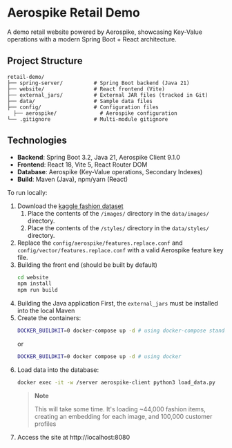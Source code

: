 # Aerospike Retail Demo

A demo retail website powered by Aerospike, showcasing Key-Value operations with a modern Spring Boot + React architecture.

## Project Structure

```
retail-demo/
├── spring-server/          # Spring Boot backend (Java 21)
├── website/                # React frontend (Vite)
├── external_jars/          # External JAR files (tracked in Git)
├── data/                   # Sample data files
├── config/                 # Configuration files
  ├── aerospike/              # Aerospike configuration
└── .gitignore              # Multi-module gitignore
```

## Technologies

- **Backend**: Spring Boot 3.2, Java 21, Aerospike Client 9.1.0
- **Frontend**: React 18, Vite 5, React Router DOM
- **Database**: Aerospike (Key-Value operations, Secondary Indexes)
- **Build**: Maven (Java), npm/yarn (React)

To run locally:

1. Download the [kaggle fashion dataset](https://www.kaggle.com/datasets/paramaggarwal/fashion-product-images-dataset)
    1. Place the contents of the `/images/` directory in the `data/images/` directory.
    2. Place the contents of the `/styles/` directory in the `data/styles/` directory.
2. Replace the `config/aerospike/features.replace.conf` and `config/vector/features.replace.conf` with a valid Aerospike feature key file.
3. Building the front end (should be built by default)
    ```bash
    cd website
    npm install
    npm run build
    ```
4. Building the Java application
    First, the `external_jars` must be installed into the local Maven
3. Create the containers:
    ```bash
    DOCKER_BUILDKIT=0 docker-compose up -d # using docker-compose standalone
    ```
    or
    ```bash
    DOCKER_BUILDKIT=0 docker compose up -d # using docker 
    ```
4. Load data into the database:
    ```bash
    docker exec -it -w /server aerospike-client python3 load_data.py
    ```
    >**Note**
    >
    >This will take some time. It's loading ~44,000 fashion items, creating an embedding for each image, and 100,000 customer profiles 
5. Access the site at http://localhost:8080
